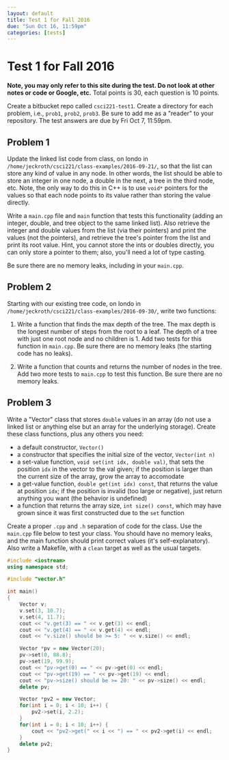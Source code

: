 ```yaml
---
layout: default
title: Test 1 for Fall 2016
due: "Sun Oct 16, 11:59pm"
categories: [tests]
---
```


# Test 1 for Fall 2016

**Note, you may only refer to this site during the test. Do not look at other notes or code or Google, etc.** Total points is 30, each question is 10 points.

Create a bitbucket repo called `csci221-test1`. Create a directory for each problem, i.e., `prob1`, `prob2`, `prob3`. Be sure to add me as a "reader" to your repository. The test answers are due by Fri Oct 7, 11:59pm.

## Problem 1

Update the linked list code from class, on londo in `/home/jeckroth/csci221/class-examples/2016-09-21/`, so that the list can store any kind of value in any node. In other words, the list should be able to store an integer in one node, a double in the next, a tree in the third node, etc. Note, the only way to do this in C++ is to use `void*` pointers for the values so that each node points to its value rather than storing the value directly.

Write a `main.cpp` file and `main` function that tests this functionality (adding an integer, double, and tree object to the same linked list). Also retrieve the integer and double values from the list (via their pointers) and print the values (not the pointers), and retrieve the tree's pointer from the list and print its root value. Hint, you cannot store the ints or doubles directly, you can only store a pointer to them; also, you'll need a lot of type casting.

Be sure there are no memory leaks, including in your `main.cpp`.

## Problem 2

Starting with our existing tree code, on londo in `/home/jeckroth/csci221/class-examples/2016-09-30/`, write two functions:

1. Write a function that finds the max depth of the tree. The max depth is the longest number of steps from the root to a leaf. The depth of a tree with just one root node and no children is 1. Add two tests for this function in `main.cpp`. Be sure there are no memory leaks (the starting code has no leaks).

2. Write a function that counts and returns the number of nodes in the tree. Add two more tests to `main.cpp` to test this function. Be sure there are no memory leaks.

## Problem 3

Write a "Vector" class that stores `double` values in an array (do not use a linked list or anything else but an array for the underlying storage). Create these class functions, plus any others you need:

- a default constructor, `Vector()`
- a constructor that specifies the initial size of the vector, `Vector(int n)`
- a set-value function, `void set(int idx, double val)`, that sets the position `idx` in the vector to the val given; if the position is larger than the current size of the array, grow the array to accomodate
- a get-value function, `double get(int idx) const`, that returns the value at position `idx`; if the position is invalid (too large or negative), just return anything you want (the behavior is undefined)
- a function that returns the array size, `int size() const`, which may have grown since it was first constructed due to the `set` function

Create a proper `.cpp` and `.h` separation of code for the class. Use the `main.cpp` file below to test your class. You should have no memory leaks, and the main function should print correct values (it's self-explanatory). Also write a Makefile, with a `clean` target as well as the usual targets.

~~~ cpp
#include <iostream>
using namespace std;

#include "vector.h"

int main()
{
    Vector v;
    v.set(3, 10.7);
    v.set(4, 11.7);
    cout << "v.get(3) == " << v.get(3) << endl;
    cout << "v.get(4) == " << v.get(4) << endl;
    cout << "v.size() should be >= 5: " << v.size() << endl;

    Vector *pv = new Vector(20);
    pv->set(0, 88.8);
    pv->set(19, 99.9);
    cout << "pv->get(0) == " << pv->get(0) << endl;
    cout << "pv->get(19) == " << pv->get(19) << endl;
    cout << "pv->size() should be >= 20: " << pv->size() << endl;
    delete pv;

    Vector *pv2 = new Vector;
    for(int i = 0; i < 10; i++) {
        pv2->set(i, 2.2);
    }
    for(int i = 0; i < 10; i++) {
        cout << "pv2->get(" << i << ") == " << pv2->get(i) << endl;
    }
    delete pv2;
}
~~~

